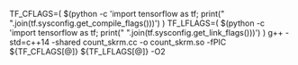 TF_CFLAGS=( $(python -c 'import tensorflow as tf; print(" ".join(tf.sysconfig.get_compile_flags()))') )
TF_LFLAGS=( $(python -c 'import tensorflow as tf; print(" ".join(tf.sysconfig.get_link_flags()))') )
g++ -std=c++14 -shared count_skrm.cc -o count_skrm.so -fPIC ${TF_CFLAGS[@]} ${TF_LFLAGS[@]} -O2